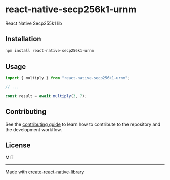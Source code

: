# react-native-secp256k1-urnm
React Native Secp255k1 lib
## Installation

```sh
npm install react-native-secp256k1-urnm
```

## Usage

```js
import { multiply } from "react-native-secp256k1-urnm";

// ...

const result = await multiply(3, 7);
```

## Contributing

See the [contributing guide](CONTRIBUTING.md) to learn how to contribute to the repository and the development workflow.

## License

MIT

---

Made with [create-react-native-library](https://github.com/callstack/react-native-builder-bob)
